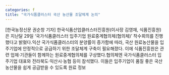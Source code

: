 ```yaml
---
categories: f
title: "국가식품클러스터 국산 농산물 조달체계 논의"
---
```

[한국농정신문 권순창 기자] 한국식품산업클러스터진흥원(이사장 김영재, 식품진흥원)은 지난달 29일 ‘국가식품클러스터 입주기업 원료중계협의체(협의체)’ 착수회의를 진행했다고 밝혔다.익산 국가식품클러스터의 분양률이 증가함에 따라, 국산 원료농산물을 입주기업에 안정적으로 공급하기 위한 조달체계 구축이 필요해졌다. 이에 식품진흥원은 관련 업체·기관들이 함께하는 원료중계협의체를 구상했다.협의체엔 국가식품클러스터 입주기업 대표와 전라북도·익산시·농협 등이 참석했다. 이들은 입주기업이 품질 좋은 국산 농산물을 쉽게 공급받을 수 있도록 원료 정보